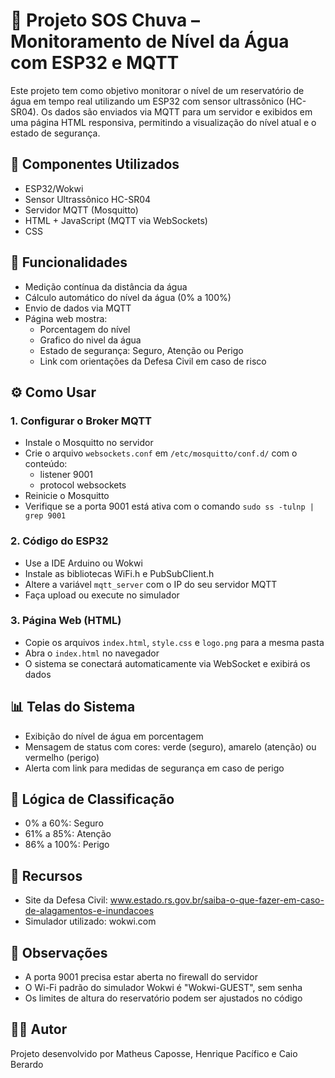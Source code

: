 
# 🌊 Projeto SOS Chuva – Monitoramento de Nível da Água com ESP32 e MQTT

Este projeto tem como objetivo monitorar o nível de um reservatório de água em tempo real utilizando um ESP32 com sensor ultrassônico (HC-SR04). Os dados são enviados via MQTT para um servidor e exibidos em uma página HTML responsiva, permitindo a visualização do nível atual e o estado de segurança.

## 🔧 Componentes Utilizados

- ESP32/Wokwi
- Sensor Ultrassônico HC-SR04
- Servidor MQTT (Mosquitto)
- HTML + JavaScript (MQTT via WebSockets)
- CSS

## 🚀 Funcionalidades

- Medição contínua da distância da água
- Cálculo automático do nível da água (0% a 100%)
- Envio de dados via MQTT
- Página web mostra:
  - Porcentagem do nível
  - Grafico do nivel da água
  - Estado de segurança: Seguro, Atenção ou Perigo
  - Link com orientações da Defesa Civil em caso de risco

## ⚙️ Como Usar

### 1. Configurar o Broker MQTT

- Instale o Mosquitto no servidor
- Crie o arquivo `websockets.conf` em `/etc/mosquitto/conf.d/` com o conteúdo:
  - listener 9001
  - protocol websockets
- Reinicie o Mosquitto
- Verifique se a porta 9001 está ativa com o comando `sudo ss -tulnp | grep 9001`

### 2. Código do ESP32

- Use a IDE Arduino ou Wokwi
- Instale as bibliotecas WiFi.h e PubSubClient.h
- Altere a variável `mqtt_server` com o IP do seu servidor MQTT
- Faça upload ou execute no simulador

### 3. Página Web (HTML)

- Copie os arquivos `index.html`, `style.css` e `logo.png` para a mesma pasta
- Abra o `index.html` no navegador
- O sistema se conectará automaticamente via WebSocket e exibirá os dados

## 📊 Telas do Sistema

- Exibição do nível de água em porcentagem
- Mensagem de status com cores: verde (seguro), amarelo (atenção) ou vermelho (perigo)
- Alerta com link para medidas de segurança em caso de perigo

## 🧠 Lógica de Classificação

- 0% a 60%: Seguro
- 61% a 85%: Atenção
- 86% a 100%: Perigo

## 🔗 Recursos

- Site da Defesa Civil: www.estado.rs.gov.br/saiba-o-que-fazer-em-caso-de-alagamentos-e-inundacoes
- Simulador utilizado: wokwi.com

## 📌 Observações

- A porta 9001 precisa estar aberta no firewall do servidor
- O Wi-Fi padrão do simulador Wokwi é "Wokwi-GUEST", sem senha
- Os limites de altura do reservatório podem ser ajustados no código

## 👨‍💻 Autor

Projeto desenvolvido por Matheus Caposse, Henrique Pacífico e Caio Berardo
